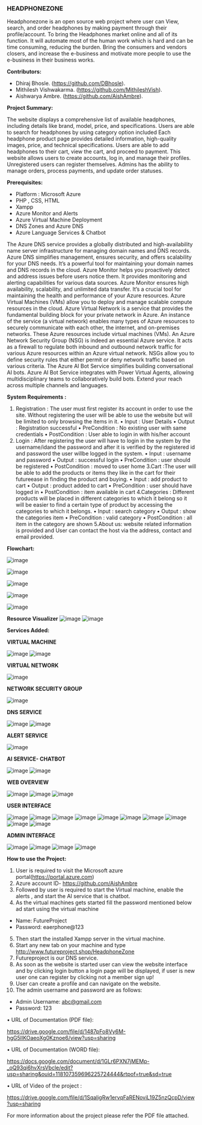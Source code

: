 ### HEADPHONEZONE
Headphonezone is an open source web project where user can View, search, and order headphones by making payment through their profile/account. To bring the Headphones market online and all of its function. It will automate most of the human work which is hard and can be time consuming, reducing the burden. Bring the consumers and vendors closers, and increase the e-business and motivate more people to use the e-business in their business works. 

**Contributors:**

- Dhiraj Bhosle. (https://github.com/DBhosle).
- Mithilesh Vishwakarma. (https://github.com/MithileshVish).
- Aishwarya Ambre. (https://github.com/AishAmbre).

**Project Summary:**

The website displays a comprehensive list of available headphones, including details like brand, model, price, and specifications.
Users are able to search for headphones by using category option included
Each headphone product page provides detailed information, high-quality images, price, and technical specifications.
Users are able to add headphones to their cart, view the cart, and proceed to payment.
This website allows users to create accounts, log in, and manage their profiles. Unregistered users can register themselves.
Admins has the ability to manage orders, process payments, and update order statuses.

**Prerequisites:**

- Platform : Microsoft Azure
- PHP , CSS, HTML
- Xampp
- Azure Monitor and Alerts
- Azure Virtual Machine Deployment
- DNS Zones and Azure DNS
- Azure Language Services & Chatbot

The Azure DNS service provides a globally distributed and high-availability name server infrastructure for managing domain names and DNS records. Azure DNS simplifies management, ensures security, and offers scalability for your DNS needs. It’s a powerful tool for maintaining your domain names and DNS records in the cloud.
Azure Monitor helps you proactively detect and address issues before users notice them. It provides monitoring and alerting capabilities for various data sources. Azure Monitor ensures high availability, scalability, and unlimited data transfer. It’s a crucial tool for maintaining the health and performance of your Azure resources.
Azure Virtual Machines (VMs) allow you to deploy and manage scalable compute resources in the cloud.
Azure Virtual Network is a service that provides the fundamental building block for your private network in Azure. An instance of the service (a virtual network) enables many types of Azure resources to securely communicate with each other, the internet, and on-premises networks. These Azure resources include virtual machines (VMs).
An Azure Network Security Group (NSG) is indeed an essential Azure service. It acts as a firewall to regulate both inbound and outbound network traffic for various Azure resources within an Azure virtual network. NSGs allow you to define security rules that either permit or deny network traffic based on various criteria.
The Azure AI Bot Service simplifies building conversational AI bots. Azure AI Bot Service integrates with Power Virtual Agents, allowing multidisciplinary teams to collaboratively build bots. Extend your reach across multiple channels and languages.

**System Requirements :**

1. Registration : The user must first register its account in order to use the site. Without registering the user will be able to use the website but will be limited to only browsing the items in it. 
•	 Input : User Details
•	 Output : Registration successful 
•	PreCondition : No existing user with same credentials 
•	PostCondition : User able to login in with his/her account 
2. Login : After registering the user will have to login in the system by the username/idand the password and after it is verified by the registered id and password the user willbe logged in the system. 
•	Input : username and password 
•	Output : successful login 
•	PreCondition : user should be registered 
•	PostCondition : moved to user home 
3.Cart :The user will be able to add the products or items they like in the cart for their futureease in finding the product and buying.
•	Input : add product to cart 
•	Output : product added to cart 
•	PreCondition : user should have logged in 
•	PostCondition : item available in cart 
4.Categories : Different products will be placed in different categories to which it belong so it will be easier to find a certain type of product by accessing the categories to which it belongs. 
•	Input : search category
•	 Output : show the categories item 
•	 PreCondition : valid category 
•	 PostCondition : all item in the category are shown
5.About us: website related information is provided and User can contact the host via the address, contact and email provided. 

**Flowchart:**

![image](https://github.com/AishwaryaAmbre/AzureProjectHeadphonezone/assets/159557325/da99d488-8e64-4df8-98a2-fcc0be852207)

![image](https://github.com/AishwaryaAmbre/AzureProjectHeadphonezone/assets/159557325/aaa2e58a-3ea6-4395-b4bd-5c1868726a1d)

![image](https://github.com/AishwaryaAmbre/AzureProjectHeadphonezone/assets/159557325/d6b2fda4-69df-45f8-811e-4ef9110231ef)

![image](https://github.com/AishwaryaAmbre/AzureProjectHeadphonezone/assets/159557325/628ddde1-2e75-4176-9f66-8ceb75b586ed)

![image](https://github.com/AishwaryaAmbre/AzureProjectHeadphonezone/assets/159557325/1b953f3c-5555-4baa-b7b2-b01784c20967)

**Resource Visualizer**
![image](https://github.com/AishwaryaAmbre/AzureProjectHeadphonezone/assets/159557325/67ab02b1-d14b-4cb4-899d-77be39e425b2)
![image](https://github.com/AishwaryaAmbre/AzureProjectHeadphonezone/assets/159557325/fd512760-b595-4ab7-89a7-c1b7f476ec12)

**Services Added:**

**VIRTUAL MACHINE**

![image](https://github.com/AishwaryaAmbre/AzureProjectHeadphonezone/assets/159557325/edc70f65-ac09-4fd1-afb8-b54344f95191) 
![image](https://github.com/AishwaryaAmbre/AzureProjectHeadphonezone/assets/159557325/fea91d9b-5d2f-4ef8-a34b-29d239395266)

**VIRTUAL NETWORK**

![image](https://github.com/AishwaryaAmbre/AzureProjectHeadphonezone/assets/159557325/73ad1af9-462f-42d6-86fb-0d4a62733418)

**NETWORK SECURITY GROUP**

![image](https://github.com/AishwaryaAmbre/AzureProjectHeadphonezone/assets/159557325/8661dc1e-9a70-4507-95af-856c8385271b)

**DNS SERVICE**

![image](https://github.com/AishwaryaAmbre/AzureProjectHeadphonezone/assets/159557325/8fca267f-eb55-49f8-a0fe-a515a2f8e140)
![image](https://github.com/AishwaryaAmbre/AzureProjectHeadphonezone/assets/159557325/65b9933d-8451-4fec-803a-3cc7582ec019)

**ALERT SERVICE**

![image](https://github.com/AishwaryaAmbre/AzureProjectHeadphonezone/assets/159557325/c26d51ce-113f-4395-b50a-8bdc0bf37297)

**AI SERVICE- CHATBOT**

![image](https://github.com/AishwaryaAmbre/AzureProjectHeadphonezone/assets/159557325/0e5a2f31-a49d-4294-8f4d-83076815ab6b)
![image](https://github.com/AishwaryaAmbre/AzureProjectHeadphonezone/assets/159557325/cfdc0b28-e7d0-401e-8a15-45aa0b057afd)

 **WEB OVERVIEW**
 
![image](https://github.com/AishwaryaAmbre/AzureProjectHeadphonezone/assets/159557325/d0a15cf4-ba7d-4865-81ea-5999f1fbc22f)
![image](https://github.com/AishwaryaAmbre/AzureProjectHeadphonezone/assets/159557325/d584c569-4e27-498c-81ff-7f0c84d5822d)
![image](https://github.com/AishwaryaAmbre/AzureProjectHeadphonezone/assets/159557325/5636f961-4813-494c-b215-ac126e1e67db)

**USER INTERFACE**

![image](https://github.com/AishwaryaAmbre/AzureProjectHeadphonezone/assets/159557325/b0b56b4f-f899-4ff8-bacf-ed05453135cb)
![image](https://github.com/AishwaryaAmbre/AzureProjectHeadphonezone/assets/159557325/94c5ffe1-3dda-4806-b426-b25fb520096f)
![image](https://github.com/AishwaryaAmbre/AzureProjectHeadphonezone/assets/159557325/87edec4b-b0c7-4f59-b894-ba2431276faf)
![image](https://github.com/AishwaryaAmbre/AzureProjectHeadphonezone/assets/159557325/856a3081-d8dc-4005-88da-13e9bad9de29)
![image](https://github.com/AishwaryaAmbre/AzureProjectHeadphonezone/assets/159557325/2f31ae77-2e6e-4dae-a41f-1db59954efa5)
![image](https://github.com/AishwaryaAmbre/AzureProjectHeadphonezone/assets/159557325/5262cd24-6f73-4b43-a380-05795b0063c5)
![image](https://github.com/AishwaryaAmbre/AzureProjectHeadphonezone/assets/159557325/1d0ec1f0-7f0f-4dd2-be6e-2796b638be2f)
![image](https://github.com/AishwaryaAmbre/AzureProjectHeadphonezone/assets/159557325/19c83c0e-bd1d-4037-947e-47d9a3d467c8)
![image](https://github.com/AishwaryaAmbre/AzureProjectHeadphonezone/assets/159557325/767129fb-fcff-4b16-8751-628d9378befb)
![image](https://github.com/AishwaryaAmbre/AzureProjectHeadphonezone/assets/159557325/0367f982-d7a8-44a1-a5e6-95efc63fceac) 

**ADMIN INTERFACE**

![image](https://github.com/AishwaryaAmbre/AzureProjectHeadphonezone/assets/159557325/9e5e9d32-d6bc-41a8-abff-63e5a75dc2df)
![image](https://github.com/AishwaryaAmbre/AzureProjectHeadphonezone/assets/159557325/553eb7fa-57ef-41b9-ba40-558e4eac08e6)
![image](https://github.com/AishwaryaAmbre/AzureProjectHeadphonezone/assets/159557325/874304d1-d8b8-4005-8b7b-9adc7ce1a2db)
![image](https://github.com/AishwaryaAmbre/AzureProjectHeadphonezone/assets/159557325/591b2cc4-2031-4439-8c4b-012b5f87935f)

 
**How to use the Project:**

1.	User is required to visit the Microsoft azure portal(https://portal.azure.com)
2.	Azure account ID- https://github.com/AishAmbre 
3.	Followed by user is required to start the Virtual machine, enable the alerts , and start the AI service that is chatbot.
4.	As the virtual machines gets started fill the password mentioned below ad start using the virtual machine
- Name: FutureProject
- Password: eaerphone@123
5.	Then start the installed Xampp server in the virtual machine.
6.	Start any new tab on your machine and type http://www.futureproject.shop/HeadphoneZone 
7.	Futureproject is our DNS service.
8.	As soon as the website is started user can view the website interface and by clicking login button a login page will be displayed, if user is new user one can register by clicking not a member sign up!
9.	User can create a profile and can navigate on the website.
10.	The admin username and password are as follows:  

- Admin Username: abc@gmail.com
- Password: 123

•	URL of Documentation (PDF file):

 https://drive.google.com/file/d/1487pFo8Vy6M-hgG5lIKOaeoXg0Kznoe6/view?usp=sharing 

•	URL of Documentation (WORD file): 

https://docs.google.com/document/d/1GLr6PXN7jMEMp-_oQ93qi6hvXrsVbcle/edit?usp=sharing&ouid=118107359696225724444&rtpof=true&sd=true 

•	URL of Video of the project : 

https://drive.google.com/file/d/1SqaligRw1ervqFaRENoviL19Z5nzQcpD/view?usp=sharing 

For more information about the project please refer the PDF file attached.

